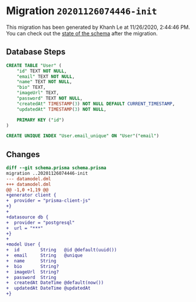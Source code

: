 # Migration `20201126074446-init`

This migration has been generated by Khanh Le at 11/26/2020, 2:44:46 PM.
You can check out the [state of the schema](./schema.prisma) after the migration.

## Database Steps

```sql
CREATE TABLE "User" (
    "id" TEXT NOT NULL,
    "email" TEXT NOT NULL,
    "name" TEXT NOT NULL,
    "bio" TEXT,
    "imageUrl" TEXT,
    "password" TEXT NOT NULL,
    "createdAt" TIMESTAMP(3) NOT NULL DEFAULT CURRENT_TIMESTAMP,
    "updatedAt" TIMESTAMP(3) NOT NULL,

    PRIMARY KEY ("id")
)

CREATE UNIQUE INDEX "User.email_unique" ON "User"("email")
```

## Changes

```diff
diff --git schema.prisma schema.prisma
migration ..20201126074446-init
--- datamodel.dml
+++ datamodel.dml
@@ -1,0 +1,19 @@
+generator client {
+  provider = "prisma-client-js"
+}
+
+datasource db {
+  provider = "postgresql"
+  url = "***"
+}
+
+model User {
+  id        String   @id @default(uuid())
+  email     String   @unique
+  name      String
+  bio       String?
+  imageUrl  String?
+  password  String
+  createdAt DateTime @default(now())
+  updatedAt DateTime @updatedAt
+}
```


